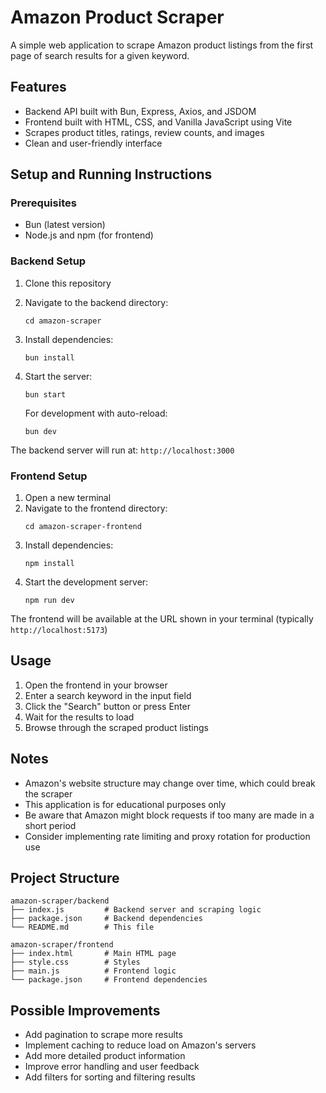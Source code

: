 # Amazon Product Scraper

A simple web application to scrape Amazon product listings from the first page of search results for a given keyword.

## Features

- Backend API built with Bun, Express, Axios, and JSDOM
- Frontend built with HTML, CSS, and Vanilla JavaScript using Vite
- Scrapes product titles, ratings, review counts, and images
- Clean and user-friendly interface

## Setup and Running Instructions

### Prerequisites

- Bun (latest version)
- Node.js and npm (for frontend)

### Backend Setup

1. Clone this repository
2. Navigate to the backend directory:
   ```
   cd amazon-scraper
   ```
3. Install dependencies:
   ```
   bun install
   ```
4. Start the server:
   ```
   bun start
   ```
   
   For development with auto-reload:
   ```
   bun dev
   ```
   
The backend server will run at: `http://localhost:3000`

### Frontend Setup

1. Open a new terminal
2. Navigate to the frontend directory:
   ```
   cd amazon-scraper-frontend
   ```
3. Install dependencies:
   ```
   npm install
   ```
4. Start the development server:
   ```
   npm run dev
   ```

The frontend will be available at the URL shown in your terminal (typically `http://localhost:5173`)

## Usage

1. Open the frontend in your browser
2. Enter a search keyword in the input field
3. Click the "Search" button or press Enter
4. Wait for the results to load
5. Browse through the scraped product listings

## Notes

- Amazon's website structure may change over time, which could break the scraper
- This application is for educational purposes only
- Be aware that Amazon might block requests if too many are made in a short period
- Consider implementing rate limiting and proxy rotation for production use

## Project Structure

```
amazon-scraper/backend
├── index.js         # Backend server and scraping logic
├── package.json     # Backend dependencies
└── README.md        # This file

amazon-scraper/frontend
├── index.html       # Main HTML page
├── style.css        # Styles
├── main.js          # Frontend logic
└── package.json     # Frontend dependencies
```

## Possible Improvements

- Add pagination to scrape more results
- Implement caching to reduce load on Amazon's servers
- Add more detailed product information
- Improve error handling and user feedback
- Add filters for sorting and filtering results
